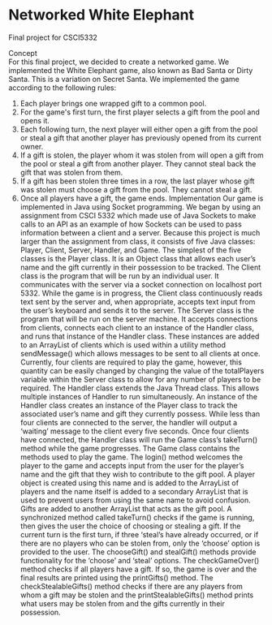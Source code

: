 # Networked White Elephant
Final project for CSCI5332

Concept<br/>
For this final project, we decided to create a networked game. We implemented the White Elephant game, also known as Bad Santa or Dirty Santa. This is a variation on Secret Santa. We implemented the game according to the following rules: 
1.	Each player brings one wrapped gift to a common pool. 
2.	For the game's first turn, the first player selects a gift from the pool and opens it. 
3.	Each following turn, the next player will either open a gift from the pool or steal a gift that another player has previously opened from its current owner. 
4.	If a gift is stolen, the player whom it was stolen from will open a gift from the pool or steal a gift from another player. They cannot steal back the gift that was stolen from them. 
5.	If a gift has been stolen three times in a row, the last player whose gift was stolen must choose a gift from the pool. They cannot steal a gift.  
6.	Once all players have a gift, the game ends.
Implementation
Our game is implemented in Java using Socket programming. We began by using an assignment from CSCI 5332 which made use of Java Sockets to make calls to an API as an example of how Sockets can be used to pass information between a client and a server. Because this project is much larger than the assignment from class, it consists of five Java classes: Player, Client, Server, Handler, and Game. 
The simplest of the five classes is the Player class. It is an Object class that allows each user’s name and the gift currently in their possession to be tracked. 
The Client class is the program that will be run by an individual user. It communicates with the server via a socket connection on localhost port 5332. While the game is in progress, the Client class continuously reads text sent by the server and, when appropriate, accepts text input from the user’s keyboard and sends it to the server. 
The Server class is the program that will be run on the server machine. It accepts connections from clients, connects each client to an instance of the Handler class, and runs that instance of the Handler class. These instances are added to an ArrayList of clients which is used within a utility method sendMessage() which allows messages to be sent to all clients at once. Currently, four clients are required to play the game, however, this quantity can be easily changed by changing the value of the totalPlayers variable within the Server class to allow for any number of players to be required. 
The Handler class extends the Java Thread class. This allows multiple instances of Handler to run simultaneously. An instance of the Handler class creates an instance of the Player class to track the associated user’s name and gift they currently possess. While less than four clients are connected to the server, the handler will output a ‘waiting’ message to the client every five seconds. Once four clients have connected, the Handler class will run the Game class’s takeTurn() method while the game progresses.
The Game class contains the methods used to play the game. The login() method welcomes the player to the game and accepts input from the user for the player’s name and the gift that they wish to contribute to the gift pool. A player object is created using this name and is added to the ArrayList of players and the name itself is added to a secondary ArrayList that is used to prevent users from using the same name to avoid confusion. Gifts are added to another ArrayList that acts as the gift pool. A synchronized method called takeTurn() checks if the game is running, then gives the user the choice of choosing or stealing a gift. If the current turn is the first turn, if three ‘steal’s have already occurred, or if there are no players who can be stolen from, only the ‘choose’ option is provided to the user. The chooseGift() and stealGift() methods provide functionality for the ‘choose’ and ‘steal’ options. The checkGameOver() method checks if all players have a gift. If so, the game is over and the final results are printed using the printGifts() method. The checkStealableGifts() method checks if there are any players from whom a gift may be stolen and the printStealableGifts() method prints what users may be stolen from and the gifts currently in their possession. 
